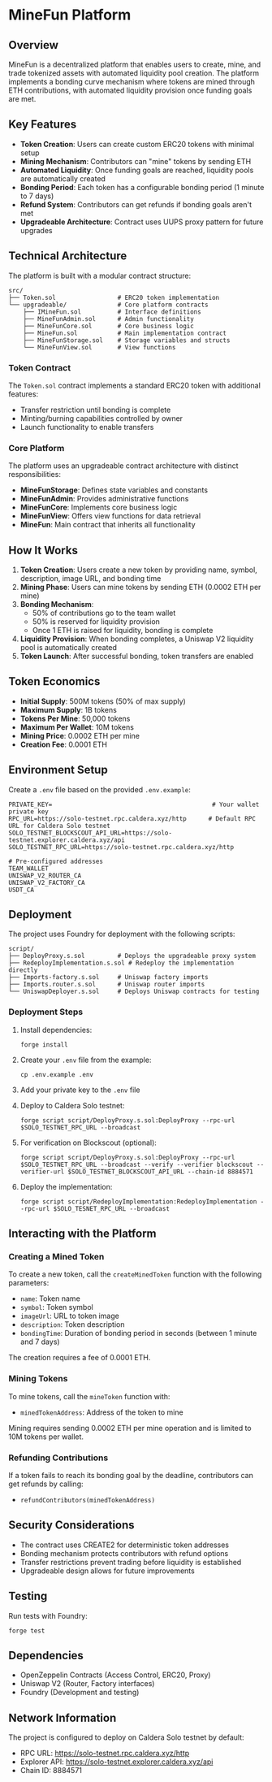 # MineFun Platform

## Overview

MineFun is a decentralized platform that enables users to create, mine, and trade tokenized assets with automated liquidity pool creation. The platform implements a bonding curve mechanism where tokens are mined through ETH contributions, with automated liquidity provision once funding goals are met.

## Key Features

- **Token Creation**: Users can create custom ERC20 tokens with minimal setup
- **Mining Mechanism**: Contributors can "mine" tokens by sending ETH
- **Automated Liquidity**: Once funding goals are reached, liquidity pools are automatically created
- **Bonding Period**: Each token has a configurable bonding period (1 minute to 7 days)
- **Refund System**: Contributors can get refunds if bonding goals aren't met
- **Upgradeable Architecture**: Contract uses UUPS proxy pattern for future upgrades

## Technical Architecture

The platform is built with a modular contract structure:

```
src/
├── Token.sol                 # ERC20 token implementation
└── upgradeable/              # Core platform contracts
    ├── IMineFun.sol          # Interface definitions
    ├── MineFunAdmin.sol      # Admin functionality
    ├── MineFunCore.sol       # Core business logic
    ├── MineFun.sol           # Main implementation contract
    ├── MineFunStorage.sol    # Storage variables and structs
    └── MineFunView.sol       # View functions
```

### Token Contract

The `Token.sol` contract implements a standard ERC20 token with additional features:
- Transfer restriction until bonding is complete
- Minting/burning capabilities controlled by owner
- Launch functionality to enable transfers

### Core Platform

The platform uses an upgradeable contract architecture with distinct responsibilities:

- **MineFunStorage**: Defines state variables and constants
- **MineFunAdmin**: Provides administrative functions
- **MineFunCore**: Implements core business logic
- **MineFunView**: Offers view functions for data retrieval
- **MineFun**: Main contract that inherits all functionality

## How It Works

1. **Token Creation**: Users create a new token by providing name, symbol, description, image URL, and bonding time
2. **Mining Phase**: Users can mine tokens by sending ETH (0.0002 ETH per mine)
3. **Bonding Mechanism**: 
   - 50% of contributions go to the team wallet
   - 50% is reserved for liquidity provision
   - Once 1 ETH is raised for liquidity, bonding is complete
4. **Liquidity Provision**: When bonding completes, a Uniswap V2 liquidity pool is automatically created
5. **Token Launch**: After successful bonding, token transfers are enabled

## Token Economics

- **Initial Supply**: 500M tokens (50% of max supply)
- **Maximum Supply**: 1B tokens
- **Tokens Per Mine**: 50,000 tokens
- **Maximum Per Wallet**: 10M tokens
- **Mining Price**: 0.0002 ETH per mine
- **Creation Fee**: 0.0001 ETH

## Environment Setup

Create a `.env` file based on the provided `.env.example`:

```
PRIVATE_KEY=                                            # Your wallet private key
RPC_URL=https://solo-testnet.rpc.caldera.xyz/http      # Default RPC URL for Caldera Solo testnet
SOLO_TESTNET_BLOCKSCOUT_API_URL=https://solo-testnet.explorer.caldera.xyz/api
SOLO_TESTNET_RPC_URL=https://solo-testnet.rpc.caldera.xyz/http

# Pre-configured addresses
TEAM_WALLET
UNISWAP_V2_ROUTER_CA
UNISWAP_V2_FACTORY_CA
USDT_CA
```

## Deployment

The project uses Foundry for deployment with the following scripts:

```
script/
├── DeployProxy.s.sol         # Deploys the upgradeable proxy system
├── RedeployImplementation.s.sol # Redeploy the implementation directly 
├── Imports-factory.s.sol     # Uniswap factory imports
├── Imports.router.s.sol      # Uniswap router imports
└── UniswapDeployer.s.sol     # Deploys Uniswap contracts for testing
```

### Deployment Steps

1. Install dependencies:
   ```
   forge install
   ```

2. Create your `.env` file from the example:
   ```
   cp .env.example .env
   ```

3. Add your private key to the `.env` file

4. Deploy to Caldera Solo testnet:
   ```
   forge script script/DeployProxy.s.sol:DeployProxy --rpc-url $SOLO_TESTNET_RPC_URL --broadcast
   ```

5. For verification on Blockscout (optional):
   ```
   forge script script/DeployProxy.s.sol:DeployProxy --rpc-url $SOLO_TESTNET_RPC_URL --broadcast --verify --verifier blockscout --verifier-url $SOLO_TESTNET_BLOCKSCOUT_API_URL --chain-id 8884571
   ```
6. Deploy the implementation:
   ```
   forge script script/RedeployImplementation:RedeployImplementation --rpc-url $SOLO_TESNET_RPC_URL --broadcast
   ```
## Interacting with the Platform

### Creating a Mined Token

To create a new token, call the `createMinedToken` function with the following parameters:
- `name`: Token name
- `symbol`: Token symbol
- `imageUrl`: URL to token image
- `description`: Token description
- `bondingTime`: Duration of bonding period in seconds (between 1 minute and 7 days)

The creation requires a fee of 0.0001 ETH.

### Mining Tokens

To mine tokens, call the `mineToken` function with:
- `minedTokenAddress`: Address of the token to mine

Mining requires sending 0.0002 ETH per mine operation and is limited to 10M tokens per wallet.

### Refunding Contributions

If a token fails to reach its bonding goal by the deadline, contributors can get refunds by calling:
- `refundContributors(minedTokenAddress)`

## Security Considerations

- The contract uses CREATE2 for deterministic token addresses
- Bonding mechanism protects contributors with refund options
- Transfer restrictions prevent trading before liquidity is established
- Upgradeable design allows for future improvements

## Testing

Run tests with Foundry:

```
forge test
```

## Dependencies

- OpenZeppelin Contracts (Access Control, ERC20, Proxy)
- Uniswap V2 (Router, Factory interfaces)
- Foundry (Development and testing)

## Network Information

The project is configured to deploy on Caldera Solo testnet by default:
- RPC URL: https://solo-testnet.rpc.caldera.xyz/http
- Explorer API: https://solo-testnet.explorer.caldera.xyz/api
- Chain ID: 8884571

